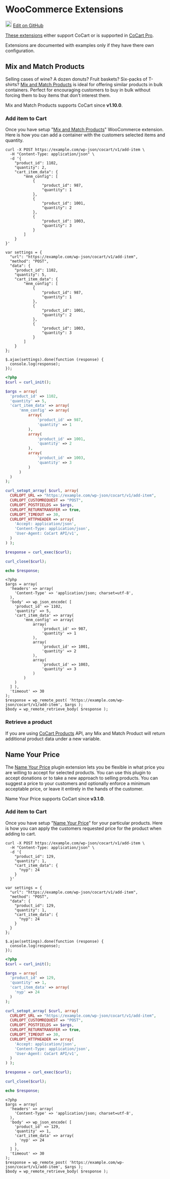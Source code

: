 # WooCommerce Extensions #

<img src="images/github.svg" width="20" height="20" alt="GitHub Mark Logo"> [Edit on GitHub](https://github.com/co-cart/co-cart-docs/blob/master/source/includes/_woocommerce-extensions.md)

[These extensions](https://cocart.xyz/woocommerce-extensions/) either support CoCart or is supported in [CoCart Pro](#cocart-add-ons-cocart-pro).

<aside class="notice">
  Extensions are documented with examples only if they have there own configuration.
</aside>

## Mix and Match Products ##

Selling cases of wine? A dozen donuts? Fruit baskets? Six-packs of T-shirts? [Mix and Match Products](https://woocommerce.com/products/woocommerce-mix-and-match-products/) is ideal for offering similar products in bulk containers. Perfect for encouraging customers to buy in bulk without forcing them to buy items that don’t interest them.

<aside class="notice">
  Mix and Match Products supports CoCart since <strong>v1.10.0</strong>.
</aside>

### Add item to Cart ###

Once you have setup "[Mix and Match Products](https://woocommerce.com/products/woocommerce-mix-and-match-products/)" WooCommerce extension. Here is how you can add a container with the customers selected items and quantity.

```shell
curl -X POST https://example.com/wp-json/cocart/v1/add-item \
  -H "Content-Type: application/json" \
  -d '{
    "product_id": 1102,
    "quantity": 2,
    "cart_item_data": {
        "mnm_config": [
            {
                "product_id": 987,
                "quantity": 1
            },
            {
                "product_id": 1001,
                "quantity": 2
            },
            {
                "product_id": 1003,
                "quantity": 3
            }
        ]
    }
}'
```

```javascript--jquery
var settings = {
  "url": "https://example.com/wp-json/cocart/v1/add-item",
  "method": "POST",
  "data": {
    "product_id": 1102,
    "quantity": 5,
    "cart_item_data": {
        "mnm_config": [
            {
                "product_id": 987,
                "quantity": 1
            },
            {
                "product_id": 1001,
                "quantity": 2
            },
            {
                "product_id": 1003,
                "quantity": 3
            }
        ]
    }
};

$.ajax(settings).done(function (response) {
  console.log(response);
});
```

```php
<?php
$curl = curl_init();

$args = array(
  'product_id' => 1102,
  'quantity' => 5,
  'cart_item_data' => array(
      'mnm_config' => array(
          array(
              'product_id' => 987,
              'quantity' => 1
          ),
          array(
              'product_id' => 1001,
              'quantity' => 2
          ),
          array(
              'product_id' => 1003,
              'quantity' => 3
          )
      )
  )
);

curl_setopt_array( $curl, array(
  CURLOPT_URL => "https://example.com/wp-json/cocart/v1/add-item",
  CURLOPT_CUSTOMREQUEST => "POST",
  CURLOPT_POSTFIELDS => $args,
  CURLOPT_RETURNTRANSFER => true,
  CURLOPT_TIMEOUT => 30,
  CURLOPT_HTTPHEADER => array(
    'Accept: application/json',
    'Content-Type: application/json',
    'User-Agent: CoCart API/v1',
  )
) );

$response = curl_exec($curl);

curl_close($curl);

echo $response;
```

```php--wp-http-api
<?php
$args = array(
  'headers' => array(
    'Content-Type' => 'application/json; charset=utf-8',
  ),
  'body' => wp_json_encode( [
    'product_id' => 1102,
    'quantity' => 5,
    'cart_item_data' => array(
        'mnm_config' => array(
            array(
                'product_id' => 987,
                'quantity' => 1
            ),
            array(
                'product_id' => 1001,
                'quantity' => 2
            ),
            array(
                'product_id' => 1003,
                'quantity' => 3
            )
        )
    )
  ] ),
  'timeout' => 30
);
$response = wp_remote_post( 'https://example.com/wp-json/cocart/v1/add-item', $args );
$body = wp_remote_retrieve_body( $response );
```

### Retrieve a product ###

If you are using [CoCart Products](https://docs.cocart.xyz/products.html) API, any Mix and Match Product will return additional product data under a new variable.

## Name Your Price ##

The [Name Your Price](https://woocommerce.com/products/name-your-price/) plugin extension lets you be flexible in what price you are willing to accept for selected products. You can use this plugin to accept donations or to take a new approach to selling products. You can suggest a price to your customers and optionally enforce a minimum acceptable price, or leave it entirely in the hands of the customer.

<aside class="notice">
  Name Your Price supports CoCart since <strong>v3.1.0</strong>.
</aside>

### Add item to Cart ###

Once you have setup "[Name Your Price](https://woocommerce.com/products/name-your-price/)" for your particular products. Here is how you can apply the customers requested price for the product when adding to cart.

```shell
curl -X POST https://example.com/wp-json/cocart/v1/add-item \
  -H "Content-Type: application/json" \
  -d '{
    "product_id": 129,
    "quantity": 1,
    "cart_item_data": {
      "nyp": 24
    }
  }'
```

```javascript--jquery
var settings = {
  "url": "https://example.com/wp-json/cocart/v1/add-item",
  "method": "POST",
  "data": {
    "product_id": 129,
    "quantity": 1,
    "cart_item_data": {
      "nyp": 24
    }
  }
};

$.ajax(settings).done(function (response) {
  console.log(response);
});
```

```php
<?php
$curl = curl_init();

$args = array(
  'product_id' => 129,
  'quantity' => 1,
  'cart_item_data' => array(
    'nyp' => 24
  )
);

curl_setopt_array( $curl, array(
  CURLOPT_URL => "https://example.com/wp-json/cocart/v1/add-item",
  CURLOPT_CUSTOMREQUEST => "POST",
  CURLOPT_POSTFIELDS => $args,
  CURLOPT_RETURNTRANSFER => true,
  CURLOPT_TIMEOUT => 30,
  CURLOPT_HTTPHEADER => array(
    'Accept: application/json',
    'Content-Type: application/json',
    'User-Agent: CoCart API/v1',
  )
) );

$response = curl_exec($curl);

curl_close($curl);

echo $response;
```

```php--wp-http-api
<?php
$args = array(
  'headers' => array(
    'Content-Type' => 'application/json; charset=utf-8',
  ),
  'body' => wp_json_encode( [
    'product_id' => 129,
    'quantity' => 1,
    'cart_item_data' => array(
      'nyp' => 24
    )
  ] ),
  'timeout' => 30
);
$response = wp_remote_post( 'https://example.com/wp-json/cocart/v1/add-item', $args );
$body = wp_remote_retrieve_body( $response );
```
